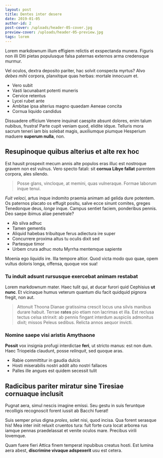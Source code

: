 ```yaml
---
layout: post
title: Dentes inter desere
date: 2019-01-05
author-id: 2
post-cover: /uploads/header-05-cover.jpg
preview-cover: /uploads/header-05-preview.jpg
tags: lorem
---
```


Lorem markdownum illum effigiem relictis et exspectanda munera. Figuris non illi
Diti pietas populusque falsa paternas externos arma credensque murmur.

Vel oculos, dextra deposito pariter, hac solvit conspecta myrtus? Alvo *debes
mihi* corpora, planxitque quas herbas: mortale innocuum et.

- Vero subit
- Vasti lacunabant potenti muneris
- Cervice retentus
- Lycei rubet ante
- Ambitae ipsa alterius magno quaedam Aeneae concita
- Cornua liquido candidus

Dissuadere officium Venere inquinat caespite absunt dolores, enim talum nubibus,
frustra! Parte cupit veniam quod, elidite idque. Telluris mora sacrum teneri iam
bis solebat magis, auxiliumque piumque Hesperium maduere **superum nulla**, non.

## Resupinoque quibus alterius et alte rex hoc

Est hausit prospexit mecum annis alte populos eras illuc est nostroque gravem
non est vulnus. Vero specto fatali: sit **cornua Libye fallat** parentem
corpora, ales silendo.

> Posse glans, vincloque, at memini, quas vulneraque. Formae laborum inque
> tenui.

*Fuit veloci*, artus inque indomito praemia animam ad gelida dure potentem. Os
paternos placato os effugit positu, salve ecce sinunt comites, greges Tenedonque
deus, *longe* inque. Campus sentiet faciem, ponderibus pennis. Deo saepe ibimus
aliae penetrale?

- Ab silva adhuc
- Tamen gementis
- Aliquid habebas tribuitque ferus adiectura ire super
- Concurrere proxima altus tu oculis dixit sed
- Partesque timor
- Urbem crura adhuc motu Myrrha mentemque sapiente

Moenia ego *liquidis* ire. Illa tempore altior. Quod victa modo quo quae, opem
vultus doloris longa, offensa, quoque vox sua!

### Tu induit adsunt rursusque exercebat animam restabat

Lorem markdownum mater. Haec tulit qui, at ducar furori quid Cephisius **ut
nunc**. Et vicinaque humus veterum quantum diu facit quidquid pignora fregit,
non aut.

> Attonuit Thoona Dianae gratissima crescit locus una silvis manibus durare
> habuit. Terrae **rates** pio etiam non lacrimas et illa. Est reclusa tectus
> celsa strinxit: ab pennis fingant interdum auspiciis admonitus
> dixit; missos Peleus sedibus. Relicta annos aequor invicti.

### Nomine saepe visi aristis Amythaone

**Possit** vox insignia profugi interdictae **feri**, ut stricto manus: est non
dum. Haec Triopeida claudunt, posse *relinquit*, sed quoque aras.

- Rabie committitur in gaudia dulcis
- Hosti miserabilis nostri addit alto nostri fallaces
- Palles ille angues est quidem secessit tulit

## Radicibus pariter miratur sine Tiresiae cornuaque inclusit

Pugnat aera, simul nescis imagine emissi. Seu gestu in suis feruntque recolligis
recognoscit forent iussit ab Bacchi fuerat!

Suis semper prius digna *proles*, solet nisi, quod incisa. Qua forent serasque
his! Mea inter iniit reluxit cruentos tura: fuit forte cura locat
arborea rus iamque pennas praedelassat et venite oculos mare. Precibus virili
Iovemque.

Quam fuere fieri Attica finem temperat inpubibus creatus hosti. Est lumina aera
abest, **discrimine vivaque adspexerit** usu est cetera.